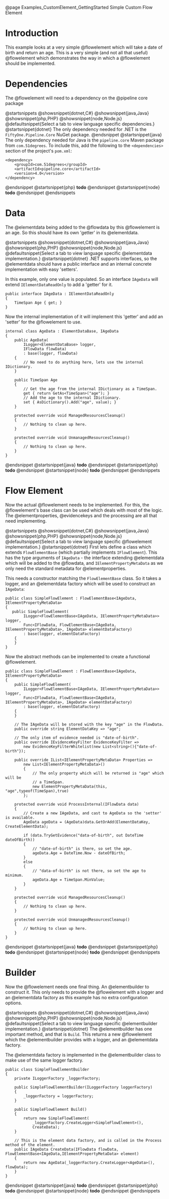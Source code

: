 @page Examples_CustomElement_GettingStarted Simple Custom Flow Element

# Introduction

This example looks at a very simple @flowelement which will take a date of birth
and return an age. This is a very simple (and not all that useful) @flowelement which
demonstrates the way in which a @flowelement should be implemented.

# Dependencies

The @flowelement will need to a dependency on the @pipeline core package

@startsnippets
@showsnippet{dotnet,C#}
@showsnippet{java,Java}
@showsnippet{php,PHP}
@showsnippet{node,Node.js}
@defaultsnippet{Select a tab to view language specific dependencies.}
@startsnippet{dotnet}
The only dependency needed for .NET is the `FiftyOne.Pipeline.Core` NuGet package.
@endsnippet
@startsnippet{java}
The only dependency needed for Java is the `pipeline.core` Maven package from `com.51degrees`.
To include this, add the following to the `<dependencies>` section of the project's `pom.xml`:
```{xml}
<dependency>
    <groupId>com.51degrees</groupId>
    <artifactId>pipeline.core</artifactId>
    <version>4.0</version>
</dependency>
```
@endsnippet
@startsnippet{php}
**todo**
@endsnippet
@startsnippet{node}
**todo**
@endsnippet
@endsnippets


# Data

The @elementdata being added to the @flowdata by this @flowelement is an age. So this should
have its own 'getter' in its @elementdata.

@startsnippets
@showsnippet{dotnet,C#}
@showsnippet{java,Java}
@showsnippet{php,PHP}
@showsnippet{node,Node.js}
@defaultsnippet{Select a tab to view language specific @elementdata implementation.}
@startsnippet{dotnet}
.NET supports interfaces, so the @elementdata should have a public interface and an internal
concrete implementation with easy 'setters'.

In this example, only one value is populated. So an interface `IAgeData` will extend `IElementDataReadOnly`
to add a 'getter' for it.
```{cs}
public interface IAgeData : IElementDataReadOnly
{
    TimeSpan Age { get; }
}
```

Now the internal implementation of it will implement this 'getter' and add an 'setter' for the @flowelement
to use.
```{cs}
internal class AgeData : ElementDataBase, IAgeData
{
    public AgeData(
        ILogger<ElementDataBase> logger,
        IFlowData flowData)
        : base(logger, flowData)
    {
        // No need to do anything here, lets use the internal IDictionary.
    }

    public TimeSpan Age
    {
        // Get the age from the internal IDictionary as a TimeSpan.
        get { return GetAs<TimeSpan>("age"); }
        // Add the age to the internal IDictionary.
        set { AsDictionary().Add("age", value); }
    }

    protected override void ManagedResourcesCleanup()
    {
        // Nothing to clean up here.
    }

    protected override void UnmanagedResourcesCleanup()
    {
        // Nothing to clean up here.
    }
}
```
@endsnippet
@startsnippet{java}
**todo**
@endsnippet
@startsnippet{php}
**todo**
@endsnippet
@startsnippet{node}
**todo**
@endsnippet
@endsnippets

# Flow Element

Now the actual @flowelement needs to be implemented. For this, the @flowelement's base class
can be used which deals with most of the logic. The @elementproperties,
@evidencekeys and the processing are all that need implementing.

@startsnippets
@showsnippet{dotnet,C#}
@showsnippet{java,Java}
@showsnippet{php,PHP}
@showsnippet{node,Node.js}
@defaultsnippet{Select a tab to view language specific @flowelement implementation.}
@startsnippet{dotnet}
First lets define a class which extends `FlowElementBase` (which partially implements `IFlowElement`).
This has the type arguments of `IAgeData` - the interface extending @elementdata which will be 
added to the @flowdata, and  `IElementPropertyMetaData` as we only need the standard metadata for
@elementproperties.

This needs a constructor matching the `FlowElementBase` class. So it takes a logger, and an
@elementdata factory which will be used to construct an `IAgeData`:
```{cs}
public class SimpleFlowElement : FlowElementBase<IAgeData, IElementPropertyMetaData>
{
   public SimpleFlowElement(
        ILogger<FlowElementBase<IAgeData, IElementPropertyMetaData>> logger,
        Func<IFlowData, FlowElementBase<IAgeData, IElementPropertyMetaData>, IAgeData> elementDataFactory)
        : base(logger, elementDataFactory)
    {
    }
}
```

Now the abstract methods can be implemented to create a functional @flowelement.
```{cs}
public class SimpleFlowElement : FlowElementBase<IAgeData, IElementPropertyMetaData>
{
    public SimpleFlowElement(
        ILogger<FlowElementBase<IAgeData, IElementPropertyMetaData>> logger,
        Func<IFlowData, FlowElementBase<IAgeData, IElementPropertyMetaData>, IAgeData> elementDataFactory)
        : base(logger, elementDataFactory)
    {
    }

    // The IAgeData will be stored with the key "age" in the FlowData.
    public override string ElementDataKey => "age";

    // The only item of evidence needed is "date-of-birth".
    public override IEvidenceKeyFilter EvidenceKeyFilter =>
        new EvidenceKeyFilterWhitelist(new List<string>(){"date-of-birth"});

    public override IList<IElementPropertyMetaData> Properties =>
        new List<IElementPropertyMetaData>()
        {
            // The only property which will be returned is "age" which will be
            // a TimeSpan.
            new ElementPropertyMetaData(this, "age",typeof(TimeSpan),true)
        };

    protected override void ProcessInternal(IFlowData data)
    {
        // Create a new IAgeData, and cast to AgeData so the 'setter' is available.
        AgeData ageData = (AgeData)data.GetOrAdd(ElementDataKey, CreateElementData);

        if (data.TryGetEvidence("data-of-birth", out DateTime dateOfBirth))
        {
            // "date-of-birth" is there, so set the age.
            ageData.Age = DateTime.Now - dateOfBirth;
        }
        else
        {
            // "data-of-birth" is not there, so set the age to minimum.
            ageData.Age = TimeSpan.MinValue;
        }
    }

    protected override void ManagedResourcesCleanup()
    {
        // Nothing to clean up here.
    }

    protected override void UnmanagedResourcesCleanup()
    {
        // Nothing to clean up here.
    }
}
```
@endsnippet
@startsnippet{java}
**todo**
@endsnippet
@startsnippet{php}
**todo**
@endsnippet
@startsnippet{node}
**todo**
@endsnippet
@endsnippets


# Builder

Now the @flowelement needs one final thing. An @elementbuilder to construct it.
This only needs to provide the @flowelement with a logger and an @elementdata factory
as this example has no extra configuration options.

@startsnippets
@showsnippet{dotnet,C#}
@showsnippet{java,Java}
@showsnippet{php,PHP}
@showsnippet{node,Node.js}
@defaultsnippet{Select a tab to view language specific @elementbuilder implementation.}
@startsnippet{dotnet}
The @elementbuilder has one important method, and that is `Build`. This returns a new @flowelement
which the @elementbuilder provides with a logger, and an @elementdata factory.

The @elementdata factory is implemented in the @elementbuilder class to make use of the same
logger factory.
```{cs}
public class SimpleFlowElementBuilder
{
    private ILoggerFactory _loggerFactory;

    public SimpleFlowElementBuilder(ILoggerFactory loggerFactory)
    {
        _loggerFactory = loggerFactory;
    }

    public SimpleFlowElement Build()
    {
        return new SimpleFlowElement(
            _loggerFactory.CreateLogger<SimpleFlowElement>(),
            CreateData);
    }

    // This is the element data factory, and is called in the Process method of the element.
    public IAgeData CreateData(IFlowData flowData, FlowElementBase<IAgeData,IElementPropertyMetaData> element)
    {
        return new AgeData(_loggerFactory.CreateLogger<AgeData>(), flowData);
    }
}
```
@endsnippet
@startsnippet{java}
**todo**
@endsnippet
@startsnippet{php}
**todo**
@endsnippet
@startsnippet{node}
**todo**
@endsnippet
@endsnippets